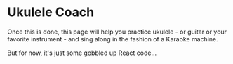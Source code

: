 # Ukulele Coach

Once this is done, this page will help you practice ukulele - or guitar or your
favorite instrument - and sing along in the fashion of a Karaoke machine.

But for now, it's just some gobbled up React code...
